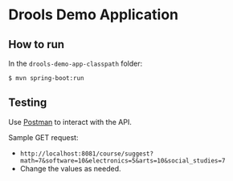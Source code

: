 Drools Demo Application
===

## How to run
In the `drools-demo-app-classpath` folder:
    
```
$ mvn spring-boot:run
```

    
## Testing
Use [Postman](https://chrome.google.com/webstore/detail/postman/fhbjgbiflinjbdggehcddcbncdddomop?hl=en) to interact with
the API.

Sample GET request:

* `http://localhost:8081/course/suggest?math=7&software=10&electronics=5&arts=10&social_studies=7`
* Change the values as needed.